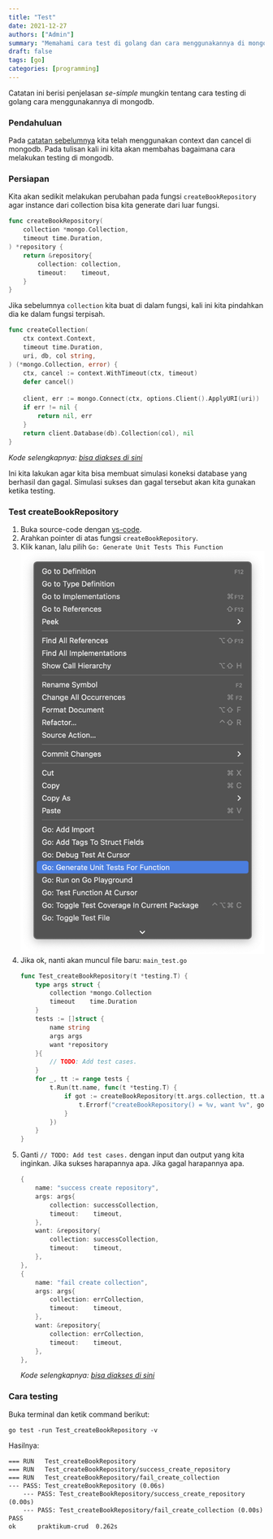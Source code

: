 ```yaml
---
title: "Test"
date: 2021-12-27
authors: ["Admin"]
summary: "Memahami cara test di golang dan cara menggunakannya di mongodb"
draft: false
tags: [go]
categories: [programming]
---
```


Catatan ini berisi penjelasan *se-simple* mungkin tentang cara testing di golang cara menggunakannya di mongodb.

### Pendahuluan

Pada [catatan sebelumnya](/posts/cancel) kita telah menggunakan context dan cancel di mongodb. Pada tulisan kali ini kita akan membahas bagaimana cara melakukan testing di mongodb.

### Persiapan

Kita akan sedikit melakukan perubahan pada fungsi `createBookRepository` agar instance dari collection bisa kita generate dari luar fungsi.
```go
func createBookRepository(
	collection *mongo.Collection,
	timeout time.Duration,
) *repository {
	return &repository{
		collection: collection,
		timeout:    timeout,
	}
}
```
Jika sebelumnya `collection` kita buat di dalam fungsi, kali ini kita pindahkan dia ke dalam fungsi terpisah.
```go
func createCollection(
	ctx context.Context,
	timeout time.Duration,
	uri, db, col string,
) (*mongo.Collection, error) {
	ctx, cancel := context.WithTimeout(ctx, timeout)
	defer cancel()

	client, err := mongo.Connect(ctx, options.Client().ApplyURI(uri))
	if err != nil {
		return nil, err
	}
	return client.Database(db).Collection(col), nil
}
```
*Kode selengkapnya: [bisa diakses di sini](https://github.com/fastrodev/praktikum-repository/blob/f1e0933fa47cb725aefd0499093fa560ab7c4a69/main.go#L31)*

Ini kita lakukan agar kita bisa membuat simulasi koneksi database yang berhasil dan gagal. Simulasi sukses dan gagal tersebut akan kita gunakan ketika testing.

### Test createBookRepository
1. Buka source-code dengan [vs-code](https://code.visualstudio.com/). 
2. Arahkan pointer di atas fungsi `createBookRepository`. 
3. Klik kanan, lalu pilih `Go: Generate Unit Tests This Function`
    ![](pop.png)
4. Jika ok, nanti akan muncul file baru: `main_test.go`
    ```go
    func Test_createBookRepository(t *testing.T) {
        type args struct {
            collection *mongo.Collection
            timeout    time.Duration
        }
        tests := []struct {
            name string
            args args
            want *repository
        }{
            // TODO: Add test cases.
        }
        for _, tt := range tests {
            t.Run(tt.name, func(t *testing.T) {
                if got := createBookRepository(tt.args.collection, tt.args.timeout); !reflect.DeepEqual(got, tt.want) {
                    t.Errorf("createBookRepository() = %v, want %v", got, tt.want)
                }
            })
        }
    }
    ```
5. Ganti `// TODO: Add test cases.` dengan input dan output yang kita inginkan. Jika sukses harapannya apa. Jika gagal harapannya apa.
    ```go
    {
        name: "success create repository",
        args: args{
            collection: successCollection,
            timeout:    timeout,
        },
        want: &repository{
            collection: successCollection,
            timeout:    timeout,
        },
    },
    {
        name: "fail create collection",
        args: args{
            collection: errCollection,
            timeout:    timeout,
        },
        want: &repository{
            collection: errCollection,
            timeout:    timeout,
        },
    },
    ```
    *Kode selengkapnya: [bisa diakses di sini](https://github.com/fastrodev/praktikum-repository/blob/test/main_test.go)*

### Cara testing
Buka terminal dan ketik command berikut:
```
go test -run Test_createBookRepository -v
```
Hasilnya:
```
=== RUN   Test_createBookRepository
=== RUN   Test_createBookRepository/success_create_repository
=== RUN   Test_createBookRepository/fail_create_collection
--- PASS: Test_createBookRepository (0.06s)
    --- PASS: Test_createBookRepository/success_create_repository (0.00s)
    --- PASS: Test_createBookRepository/fail_create_collection (0.00s)
PASS
ok      praktikum-crud  0.262s
```